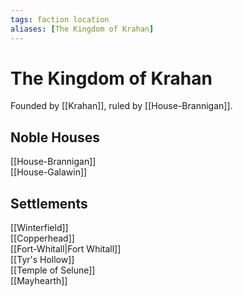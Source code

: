 ```yaml
---
tags: faction location 
aliases: [The Kingdom of Krahan]
---
```

# The Kingdom of Krahan
Founded by [[Krahan]], ruled by [[House-Brannigan]].

## Noble Houses
[[House-Brannigan]]  
[[House-Galawin]]

## Settlements
[[Winterfield]]  
[[Copperhead]]  
[[Fort-Whitall|Fort Whitall]]  
[[Tyr's Hollow]]  
 [[Temple of Selune]]  
[[Mayhearth]]

